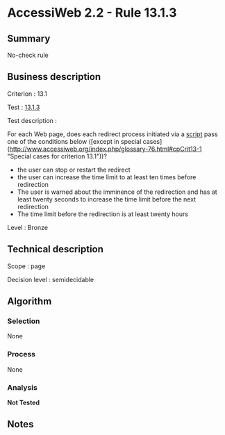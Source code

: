 # AccessiWeb 2.2 - Rule 13.1.3

## Summary

No-check rule

## Business description

Criterion : 13.1

Test : [13.1.3](http://www.accessiweb.org/index.php/accessiweb-22-english-version.html#test-13-1-3)

Test description :

For each Web page, does each redirect process initiated via a [script](http://www.accessiweb.org/index.php/glossary-76.html#mScript) pass one of the conditions below ([except in special cases] (http://www.accessiweb.org/index.php/glossary-76.html#cpCrit13-1 "Special cases for criterion 13.1"))?

-   the user can stop or restart the redirect
-   the user can increase the time limit to at least ten times before redirection
-   The user is warned about the imminence of the redirection and has at least twenty seconds to increase the time limit before the next redirection
-   The time limit before the redirection is at least twenty hours

Level : Bronze

## Technical description

Scope : page

Decision level :
semidecidable

## Algorithm

### Selection

None

### Process

None

### Analysis

**Not Tested**

## Notes


